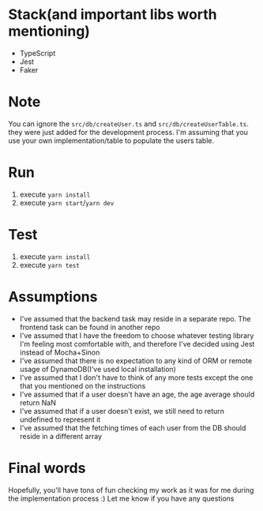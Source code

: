 # Stack(and important libs worth mentioning)

* TypeScript
* Jest
* Faker

# Note

You can ignore the `src/db/createUser.ts` and `src/db/createUserTable.ts`. they were just added for the development process. I'm assuming that you use your own implementation/table to populate the users table.

# Run

1. execute `yarn install`
2. execute `yarn start`/`yarn dev`

# Test

1. execute `yarn install`
2. execute `yarn test`

# Assumptions

- I've assumed that the backend task may reside in a separate repo. The frontend task can be found in another repo
- I've assumed that I have the freedom to choose whatever testing library I'm feeling most comfortable with, and therefore I've decided using Jest instead of Mocha+Sinon
- I've assumed that there is no expectation to any kind of ORM or remote usage of DynamoDB(I've used local installation)
- I've assumed that I don't have to think of any more tests except the one that you mentioned on the instructions
- I've assumed that if a user doesn't have an age, the age average should return NaN
- I've assumed that if a user doesn't exist, we still need to return undefined to represent it
- I've assumed that the fetching times of each user from the DB should reside in a different array



# Final words
Hopefully, you'll have tons of fun checking my work as it was for me during the implementation process :)
Let me know if you have any questions